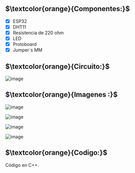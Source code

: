## $\textcolor{orange}{Componentes:}$

- [x] ESP32
- [x] DHT11
- [x] Resistencia de 220 ohm
- [x] LED
- [x] Protoboard 
- [x] Jumper´s MM

## $\textcolor{orange}{Circuito:}$

![image](https://user-images.githubusercontent.com/46485082/236715490-f53f88d9-e4f2-4875-a7ad-c1c3ed129750.png)

## $\textcolor{orange}{Imagenes :}$

![image](https://user-images.githubusercontent.com/46485082/236805358-f15cbe61-282d-487f-bda9-99db11c0d57f.png)


![image](https://user-images.githubusercontent.com/46485082/236805941-31e3cf1e-91b3-48f1-9eda-5f7c787ac94b.png)


![image](https://user-images.githubusercontent.com/46485082/236806138-6c823215-2776-43cf-8202-bb6f2a442ce2.png)


![image](https://user-images.githubusercontent.com/46485082/236806395-d8d50341-a1fb-4cde-ab2f-6bbe04764e87.png)


## $\textcolor{orange}{Codigo:}$

Código en C++.


```C++


```

